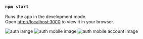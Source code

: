 ### `npm start`

Runs the app in the development mode.\
Open [http://localhost:3000](http://localhost:3000) to view it in your browser.

![auth iamge](https://user-images.githubusercontent.com/61209846/172074182-82e4e376-8a48-4f3f-aaa5-3f9d04096d2e.png)
![auth mobile image](https://user-images.githubusercontent.com/61209846/172074186-6462ba59-19f2-48e6-a70d-cede9991be92.png)
![auth mobile account image](https://user-images.githubusercontent.com/61209846/172074189-c5bd64fc-d688-47e1-abf8-24938c2d4af2.png)
